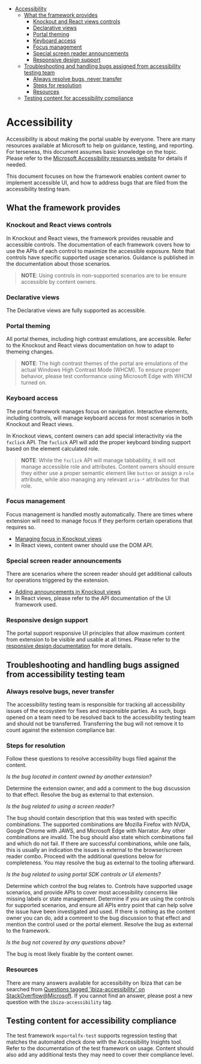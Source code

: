 * [Accessibility](#accessibility)
    * [What the framework provides](#accessibility-what-the-framework-provides)
        * [Knockout and React views controls](#accessibility-what-the-framework-provides-knockout-and-react-views-controls)
        * [Declarative views](#accessibility-what-the-framework-provides-declarative-views)
        * [Portal theming](#accessibility-what-the-framework-provides-portal-theming)
        * [Keyboard access](#accessibility-what-the-framework-provides-keyboard-access)
        * [Focus management](#accessibility-what-the-framework-provides-focus-management)
        * [Special screen reader announcements](#accessibility-what-the-framework-provides-special-screen-reader-announcements)
        * [Responsive design support](#accessibility-what-the-framework-provides-responsive-design-support)
    * [Troubleshooting and handling bugs assigned from accessibility testing team](#accessibility-troubleshooting-and-handling-bugs-assigned-from-accessibility-testing-team)
        * [Always resolve bugs, never transfer](#accessibility-troubleshooting-and-handling-bugs-assigned-from-accessibility-testing-team-always-resolve-bugs-never-transfer)
        * [Steps for resolution](#accessibility-troubleshooting-and-handling-bugs-assigned-from-accessibility-testing-team-steps-for-resolution)
        * [Resources](#accessibility-troubleshooting-and-handling-bugs-assigned-from-accessibility-testing-team-resources)
    * [Testing content for accessibility compliance](#accessibility-testing-content-for-accessibility-compliance)


<a name="accessibility"></a>
# Accessibility

Accessibility is about making the portal usable by everyone. There are many resources available at Microsoft to help on guidance, testing, and reporting. For terseness, this document assumes basic knowledge on the topic. Please refer to the [Microsoft Accessibility resources website](aka.ms/enable) for details if needed.

This document focuses on how the framework enables content owner to implement accessible UI, and how to address bugs that are filed from the accessibility testing team.

<a name="accessibility-what-the-framework-provides"></a>
## What the framework provides

<a name="accessibility-what-the-framework-provides-knockout-and-react-views-controls"></a>
### Knockout and React views controls

In Knockout and React views, the framework provides reusable and accessible controls. The documentation of each framework covers how to use the APIs of each control to maximize the accessible exposure. Note that controls have specific supported usage scenarios. Guidance is published in the documentation about those scenarios.

>**NOTE**: Using controls in non-supported scenarios are to be ensure accessible by content owners.

<a name="accessibility-what-the-framework-provides-declarative-views"></a>
### Declarative views

The Declarative views are fully supported as accessible.

<a name="accessibility-what-the-framework-provides-portal-theming"></a>
### Portal theming

All portal themes, including high contrast emulations, are accessible. Refer to the Knockout and React views documentation on how to adapt to themeing changes.

>**NOTE**: The high contrast themes of the portal are emulations of the actual Windows High Contrast Mode (WHCM). To ensure proper behavior, please test conformance using Microsoft Edge with WHCM turned on.

<a name="accessibility-what-the-framework-provides-keyboard-access"></a>
### Keyboard access

The portal framework manages focus on navigation. Interactive elements, including controls, will manage keyboard access for most scenarios in both Knockout and React views.

In Knockout views, content owners can add special interactivity via the `fxclick` API. The `fxclick` API will add the proper keyboard binding support based on the element calculated role.

>**NOTE**: While the `fxclick` API will manage tabbability, it will not manage accessible role and attributes. Content owners should ensure they either use a proper semantic element like `button` or assign a `role` attribute, while also managing any relevant `aria-*` attributes for that role.

<a name="accessibility-what-the-framework-provides-focus-management"></a>
### Focus management

Focus management is handled mostly automatically. There are times where extension will need to manage focus if they perform certain operations that requires so.

* [Managing focus in Knockout views](https://df.onecloud.azure-test.net/?SamplesExtension=true#blade/SamplesExtension/SDKMenuBlade/extensionfocus)
* In React views, content owner should use the DOM API.

<a name="accessibility-what-the-framework-provides-special-screen-reader-announcements"></a>
### Special screen reader announcements

There are scenarios where the screen reader should get additional callouts for operations triggered by the extension.

* [Adding announcements in Knockout views](https://df.onecloud.azure-test.net/?SamplesExtension=true#blade/SamplesExtension/SDKMenuBlade/announceapi)
* In React views, please refer to the API documentation of the UI framework used.

<a name="accessibility-what-the-framework-provides-responsive-design-support"></a>
### Responsive design support

The portal support responsive UI principles that allow maximum content from extension to be visible and usable at all times. Please refer to the [responsive design documentation](top-design-responsive.md) for more details.

<a name="accessibility-troubleshooting-and-handling-bugs-assigned-from-accessibility-testing-team"></a>
## Troubleshooting and handling bugs assigned from accessibility testing team

<a name="accessibility-troubleshooting-and-handling-bugs-assigned-from-accessibility-testing-team-always-resolve-bugs-never-transfer"></a>
### Always resolve bugs, never transfer

The accessibility testing team is responsible for tracking all accessibility issues of the ecosystem for fixes and responsible parties. As such, bugs opened on a team need to be resolved back to the accessibility testing team and should not be transferred. Transferring the bug will not remove it to count against the extension compliance bar.

<a name="accessibility-troubleshooting-and-handling-bugs-assigned-from-accessibility-testing-team-steps-for-resolution"></a>
### Steps for resolution

Follow these questions to resolve accessibility bugs filed against the content.

*Is the bug located in content owned by another extension?*

Determine the extension owner, and add a comment to the bug discussion to that effect. Resolve the bug as external to that extension.

*Is the bug related to using a screen reader?*

The bug should contain description that this was tested with specific combinations. The supported combinations are Mozilla Firefox with NVDA, Google Chrome with JAWS, and Microsoft Edge with Narrator. Any other combinations are invalid. The bug should also state which combinations fail and which do not fail. If there are successful combinations, while one fails, this is usually an indication the issues is external to the browser/screen reader combo. Proceed with the additional questions below for completeness. You may resolve the bug as external to the tooling afterward.

*Is the bug related to using portal SDK controls or UI elements?*

Determine which control the bug relates to. Controls have supported usage scenarios, and provide APIs to cover most accessibility concerns like missing labels or state management. Determine if you are using the controls for supported scenarios, and ensure all APIs entry point that can help solve the issue have been investigated and used. If there is nothing as the content owner you can do, add a comment to the bug discussion to that effect and mention the control used or the portal element. Resolve the bug as external to the framework.

*Is the bug not covered by any questions above?*

The bug is most likely fixable by the content owner.

<a name="accessibility-troubleshooting-and-handling-bugs-assigned-from-accessibility-testing-team-resources"></a>
### Resources

There are many answers available for accessibility on Ibiza that can be searched from [Questions tagged 'ibiza-accessibility' on StackOverflow@Microsoft](https://stackoverflow.microsoft.com/posts/tagged/6752). If you cannot find an answer, please post a new question with the `ibiza-accessibility` tag.

<a name="accessibility-testing-content-for-accessibility-compliance"></a>
## Testing content for accessibility compliance

The test framework `msportalfx-test` supports regression testing that matches the automated check done with the Accessibility Insights tool. Refer to the documentation of the test framework on usage. Content should also add any additional tests they may need to cover their compliance level.
